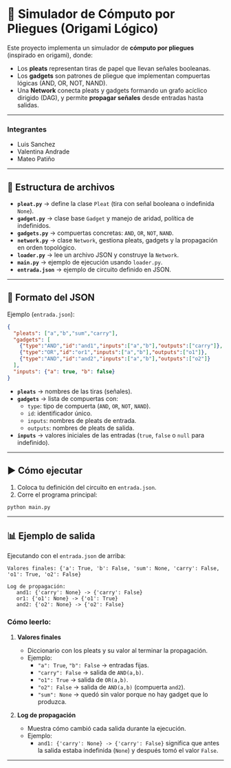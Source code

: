 
# 📘 Simulador de Cómputo por Pliegues (Origami Lógico)

Este proyecto implementa un simulador de **cómputo por pliegues** (inspirado en origami), donde:  
- Los **pleats** representan tiras de papel que llevan señales booleanas.  
- Los **gadgets** son patrones de pliegue que implementan compuertas lógicas (AND, OR, NOT, NAND).  
- Una **Network** conecta pleats y gadgets formando un grafo acíclico dirigido (DAG), y permite **propagar señales** desde entradas hasta salidas.  

---

### Integrantes

- Luis Sanchez
- Valentina Andrade
- Mateo Patiño
---

## 📂 Estructura de archivos

- **`pleat.py`** → define la clase `Pleat` (tira con señal booleana o indefinida `None`).  
- **`gadget.py`** → clase base `Gadget` y manejo de aridad, política de indefinidos.  
- **`gadgets.py`** → compuertas concretas: `AND`, `OR`, `NOT`, `NAND`.  
- **`network.py`** → clase `Network`, gestiona pleats, gadgets y la propagación en orden topológico.  
- **`loader.py`** → lee un archivo JSON y construye la `Network`.  
- **`main.py`** → ejemplo de ejecución usando `loader.py`.  
- **`entrada.json`** → ejemplo de circuito definido en JSON.  

---

## 📝 Formato del JSON

Ejemplo (`entrada.json`):

```json
{
  "pleats": ["a","b","sum","carry"],
  "gadgets": [
    {"type":"AND","id":"and1","inputs":["a","b"],"outputs":["carry"]},
    {"type":"OR","id":"or1","inputs":["a","b"],"outputs":["o1"]},
    {"type":"AND","id":"and2","inputs":["a","b"],"outputs":["o2"]}
  ],
  "inputs": {"a": true, "b": false}
}
```

- **`pleats`** → nombres de las tiras (señales).  
- **`gadgets`** → lista de compuertas con:
  - `type`: tipo de compuerta (`AND`, `OR`, `NOT`, `NAND`).  
  - `id`: identificador único.  
  - `inputs`: nombres de pleats de entrada.  
  - `outputs`: nombres de pleats de salida.  
- **`inputs`** → valores iniciales de las entradas (`true`, `false` o `null` para indefinido).  

---

## ▶️ Cómo ejecutar

1. Coloca tu definición del circuito en `entrada.json`.  
2. Corre el programa principal:

```bash
python main.py
```

---

## 📊 Ejemplo de salida

Ejecutando con el `entrada.json` de arriba:

```
Valores finales: {'a': True, 'b': False, 'sum': None, 'carry': False, 'o1': True, 'o2': False}

Log de propagación:
   and1: {'carry': None} -> {'carry': False}
   or1: {'o1': None} -> {'o1': True}
   and2: {'o2': None} -> {'o2': False}
```

### Cómo leerlo:

1. **Valores finales**  
   - Diccionario con los pleats y su valor al terminar la propagación.  
   - Ejemplo:  
     - `"a": True`, `"b": False` → entradas fijas.  
     - `"carry": False` → salida de `AND(a,b)`.  
     - `"o1": True` → salida de `OR(a,b)`.  
     - `"o2": False` → salida de `AND(a,b)` (compuerta `and2`).  
     - `"sum": None` → quedó sin valor porque no hay gadget que lo produzca.  

2. **Log de propagación**  
   - Muestra cómo cambió cada salida durante la ejecución.  
   - Ejemplo:  
     - `and1: {'carry': None} -> {'carry': False}` significa que antes la salida estaba indefinida (`None`) y después tomó el valor `False`.  

---

